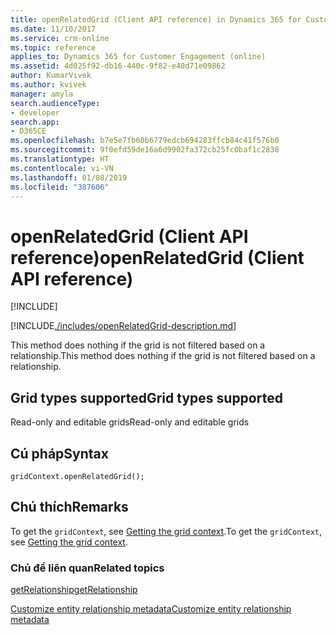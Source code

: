```yaml
---
title: openRelatedGrid (Client API reference) in Dynamics 365 for Customer Engagement| MicrosoftDocs
ms.date: 11/10/2017
ms.service: crm-online
ms.topic: reference
applies_to: Dynamics 365 for Customer Engagement (online)
ms.assetid: 4d025f92-db16-440c-9f82-e40d71e09862
author: KumarVivek
ms.author: kvivek
manager: amyla
search.audienceType:
- developer
search.app:
- D365CE
ms.openlocfilehash: b7e5e7fb60b6779edcb694283ffcb84c41f576b0
ms.sourcegitcommit: 9f0efd59de16a6d9902fa372cb25fc0baf1c2838
ms.translationtype: HT
ms.contentlocale: vi-VN
ms.lasthandoff: 01/08/2019
ms.locfileid: "387606"
---
```

# <a name="openrelatedgrid-client-api-reference"></a><span data-ttu-id="1b3b8-102">openRelatedGrid (Client API reference)</span><span class="sxs-lookup"><span data-stu-id="1b3b8-102">openRelatedGrid (Client API reference)</span></span>

[!INCLUDE[](../../../../../includes/cc_applies_to_update_9_0_0.md)]

[!INCLUDE[./includes/openRelatedGrid-description.md](./includes/openRelatedGrid-description.md)]

<span data-ttu-id="1b3b8-103">This method does nothing if the grid is not filtered based on a relationship.</span><span class="sxs-lookup"><span data-stu-id="1b3b8-103">This method does nothing if the grid is not filtered based on a relationship.</span></span>

## <a name="grid-types-supported"></a><span data-ttu-id="1b3b8-104">Grid types supported</span><span class="sxs-lookup"><span data-stu-id="1b3b8-104">Grid types supported</span></span>

<span data-ttu-id="1b3b8-105">Read-only and editable grids</span><span class="sxs-lookup"><span data-stu-id="1b3b8-105">Read-only and editable grids</span></span>

## <a name="syntax"></a><span data-ttu-id="1b3b8-106">Cú pháp</span><span class="sxs-lookup"><span data-stu-id="1b3b8-106">Syntax</span></span>

`gridContext.openRelatedGrid();`

## <a name="remarks"></a><span data-ttu-id="1b3b8-107">Chú thích</span><span class="sxs-lookup"><span data-stu-id="1b3b8-107">Remarks</span></span>

<span data-ttu-id="1b3b8-108">To get the `gridContext`, see [Getting the grid context](../../grids.md#bkmk_gridcontext).</span><span class="sxs-lookup"><span data-stu-id="1b3b8-108">To get the `gridContext`, see [Getting the grid context](../../grids.md#bkmk_gridcontext).</span></span>

### <a name="related-topics"></a><span data-ttu-id="1b3b8-109">Chủ đề liên quan</span><span class="sxs-lookup"><span data-stu-id="1b3b8-109">Related topics</span></span>

[<span data-ttu-id="1b3b8-110">getRelationship</span><span class="sxs-lookup"><span data-stu-id="1b3b8-110">getRelationship</span></span>](getRelationship.md)

[<span data-ttu-id="1b3b8-111">Customize entity relationship metadata</span><span class="sxs-lookup"><span data-stu-id="1b3b8-111">Customize entity relationship metadata</span></span>](../../../../customize-entity-relationship-metadata.md) 





